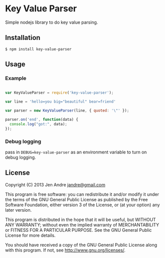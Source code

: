 # Key Value Parser

Simple nodejs library to do key value parsing. 

## Installation

```
$ npm install key-value-parser 
 ```

## Usage

### Example

```js

var KeyValueParser = require('key-value-parser');

var line = 'hello=you big="beautiful" bear=friend'

var parser = new KeyValueParser(line, { quoted: '\"' }); 

parser.on('end', function(data) {
  console.log("got:", data);
});

```

### Debug logging

pass in `DEBUG=key-value-parser` as an environment variable to turn on debug logging.

## License

Copyright (C) 2013 Jen Andre <jandre@gmail.com>

This program is free software: you can redistribute it and/or modify
it under the terms of the GNU General Public License as published by
the Free Software Foundation, either version 3 of the License, or
(at your option) any later version.

This program is distributed in the hope that it will be useful,
but WITHOUT ANY WARRANTY; without even the implied warranty of
MERCHANTABILITY or FITNESS FOR A PARTICULAR PURPOSE.  See the
GNU General Public License for more details.

You should have received a copy of the GNU General Public License
along with this program.  If not, see <http://www.gnu.org/licenses/>.


